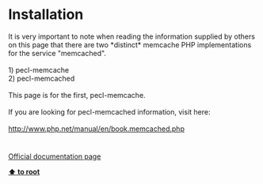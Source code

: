 # Installation




<div class="phpcode"><span class="html">
It is very important to note when reading the information supplied by others on this page that there are two *distinct* memcache PHP implementations for the service &quot;memcached&quot;.<br><br>1) pecl-memcache<br>2) pecl-memcached<br><br>This page is for the first, pecl-memcache. <br><br>If you are looking for pecl-memcached information, visit here:<br><br><a href="http://www.php.net/manual/en/book.memcached.php" rel="nofollow" target="_blank">http://www.php.net/manual/en/book.memcached.php</a></span>
</div>
  

#

[Official documentation page](https://www.php.net/manual/en/memcache.installation.php)

**[⬆ to root](/)**